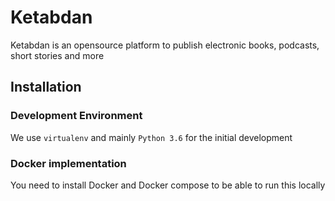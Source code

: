 # Ketabdan

Ketabdan is an opensource platform to publish electronic books, podcasts, short stories and more

## Installation

### Development Environment

We use `virtualenv` and mainly `Python 3.6` for the initial development

### Docker implementation

You need to install Docker and Docker compose to be able to run this locally
